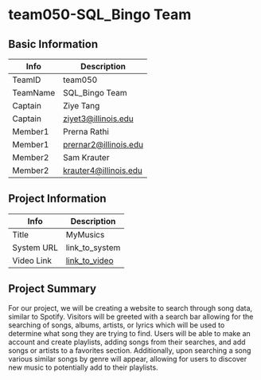 # team050-SQL_Bingo Team

## Basic Information

|   Info      |        Description     |
| ----------- | ---------------------- |
| TeamID      |         team050        |
| TeamName    |     SQL_Bingo Team  |
| Captain     |   Ziye Tang   |
| Captain     |      ziyet3@illinois.edu     |
| Member1     |   Prerna Rathi   |
| Member1     |      prernar2@illinois.edu    |
| Member2     |   Sam Krauter   |
| Member2     |      krauter4@illinois.edu    |



## Project Information

|   Info      |        Description     |
| ----------- | ---------------------- |
|  Title      |       MyMusics         |
| System URL  |      link_to_system    |
| Video Link  |      [link_to_video](https://youtu.be/bDWvdMf8rfY)     |

## Project Summary
For our project, we will be creating a website to search through song data, similar to Spotify. Visitors will be greeted with a search bar allowing for the searching of songs, albums, artists, or lyrics which will be used to determine what song they are trying to find. Users will be able to make an account and create playlists, adding songs from their searches, and add songs or artists to a favorites section. Additionally, upon searching a song various similar songs by genre will appear, allowing for users to discover new music to potentially add to their playlists.
